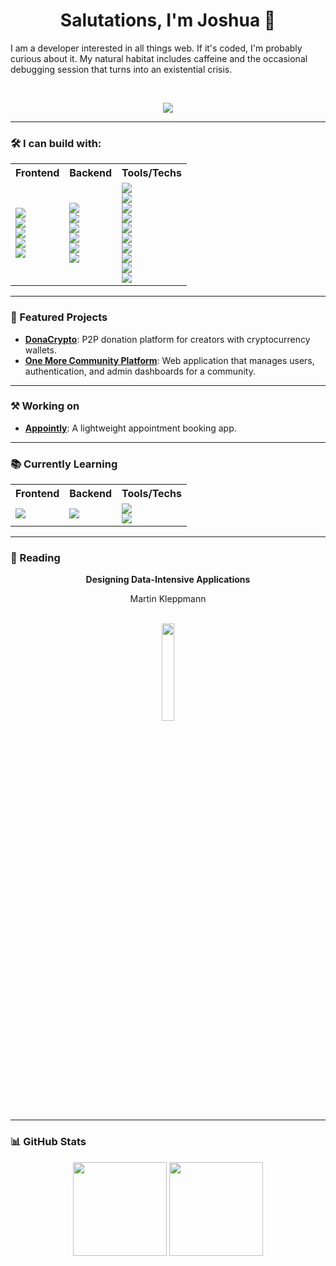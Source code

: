 <div align="center">
  
  # Salutations, I'm **Joshua** 👋
  
  <div align="left">
  I am a developer interested in all things web. If it's coded, I'm probably curious about it. My natural habitat includes caffeine and the occasional debugging session that turns into an existential crisis.
  </div>
  
&nbsp;

  
  ![](https://media.giphy.com/media/QWkuGmMgphvmE/giphy.gif)

</div>

---

### 🛠️ I can build with:

<table align="center"> 
  <tr> 
    <th>Frontend</th>
    <th>Backend</th> 
    <th>Tools/Techs</th> 
  </tr> 
  <tr> 
    <td align="left"> 
      <img src="https://img.shields.io/badge/HTML-000?style=flat&logo=html5&logoColor=E34F26" /><br/> 
      <img src="https://img.shields.io/badge/CSS-000?style=flat&logo=css3&logoColor=1572B6" /><br/> 
      <img src="https://img.shields.io/badge/Sass-000?style=flat&logo=sass&logoColor=CC6699" /><br/> 
      <img src="https://img.shields.io/badge/TailwindCSS-000?style=flat&logo=tailwind-css&logoColor=06B6D4" /><br/> 
      <img src="https://img.shields.io/badge/Vue.js-000?style=flat&logo=vue.js&logoColor=4FC08D" /> 
    </td> 
    <td align="left"> 
      <img src="https://img.shields.io/badge/Node.js-000?style=flat&logo=node.js&logoColor=339933" /><br/> 
      <img src="https://img.shields.io/badge/Flask-000?style=flat&logo=flask&logoColor=white" /><br/>
      <img src="https://img.shields.io/badge/Django-000?style=flat&logo=django&logoColor=white" /><br/>
      <img src="https://img.shields.io/badge/Nginx-000?style=flat&logo=nginx&logoColor=009639" /><br/>
      <img src="https://img.shields.io/badge/Apache-000?style=flat&logo=apache&logoColor=009639" /><br/>
      <img src="https://img.shields.io/badge/Docker-000?style=flat&logo=docker&logoColor=009639" />
    </td>
    <td align="left">
      <img src="https://img.shields.io/badge/JavaScript-000?style=flat&logo=javascript&logoColor=F7DF1E" /><br/>
      <img src="https://img.shields.io/badge/Python-000?style=flat&logo=python&logoColor=3776AB" /><br/>
      <img src="https://img.shields.io/badge/Java-000?style=flat&logo=java&logoColor=3776AB" /><br/>
      <img src="https://img.shields.io/badge/Figma-000?style=flat&logo=figma&logoColor=F24E1E" /><br/> 
      <img src="https://img.shields.io/badge/WordPress-000?style=flat&logo=wordpress&logoColor=21759B" /><br/> 
      <img src="https://img.shields.io/badge/Linux-000?style=flat&logo=linux&logoColor=FCC624" /> <br/>
      <img src="https://img.shields.io/badge/MySQL-000?style=flat&logo=mysql&logoColor=FCC624" /> <br/>
      <img src="https://img.shields.io/badge/MongoDB-000?style=flat&logo=mongodb&logoColor=FCC624" /> <br/>
      <img src="https://img.shields.io/badge/Git-000?style=flat&logo=git&logoColor=FCC624" /> <br/>
      <img src="https://img.shields.io/badge/PostgreSQL-000?style=flat&logo=postgresql&logoColor=4169E1" /> 
    </td> 
  </tr> 
</table>

---

### 🚀 Featured Projects

-  [**DonaCrypto**](https://donacrypto.onrender.com/): P2P donation platform for creators with cryptocurrency wallets.
-  [**One More Community Platform**](https://github.com/jonuar/Community-platform): Web application that manages users, authentication, and admin dashboards for a community.

---

### ⚒️ Working on

-  [**Appointly**](https://github.com/jonuar/Appointly): A lightweight appointment booking app.

<!--
### 📬 Contact & Links

<p align="center">
  <a href="https://www.linkedin.com/in/ " target="_blank">
    <img src="https://img.shields.io/badge/LinkedIn-000?style=flat&logo=linkedin&logoColor=0A66C2" />
  </a>
  <a href="mailto:your@email.com">
    <img src="https://img.shields.io/badge/Email-000?style=flat&logo=gmail&logoColor=D14836" />
  </a>
  <a href="https://yourwebsite.dev">
    <img src="https://img.shields.io/badge/Portfolio-000?style=flat&logo=firefox&logoColor=FF7139" />
  </a>
</p>
 -->
---
 
### 📚 Currently Learning
<table align="center"> 
  <tr> 
    <th>Frontend</th> 
    <th>Backend</th> 
    <th>Tools/Techs</th>
  </tr> 
  <tr> 
    <td align="left"> 
      <img src="https://img.shields.io/badge/Angular-000?style=flat&logo=angular&logoColor=FF1919" /><br/> 
      <!-- <img src="https://img.shields.io/badge/TypeScript-000?style=flat&logo=typescript&logoColor=3178C6" /> -->
    </td> 
    <td align="left"> 
      <img src="https://img.shields.io/badge/SpringBoot-000?style=flat&logo=springboot&logoColor=#6DB33F" /><br/>
    </td>
    <td align="left">
      <img src="https://img.shields.io/badge/TypeScript-000?style=flat&logo=typescript&logoColor=3178C6" /><br/>
      <img src="https://img.shields.io/badge/Java-000?style=flat&logo=oracle&logoColor=007396" /><br/>      
<!--     <img src="https://img.shields.io/badge/PostgreSQL-000?style=flat&logo=postgresql&logoColor=4169E1" /> -->
    </td> 
  </tr> 
</table>

---

### 📖 Reading

<div align="center">
  <strong> Designing Data-Intensive Applications </strong> <br/>
  <p> Martin Kleppmann </p> <br/>
  <img width="20%" src="https://m.media-amazon.com/images/I/91YfNb49PLL._SL1500_.jpg" /><br/>
</div>

---

### 📊 GitHub Stats

<p align="center">
  <img src="https://github-readme-stats.vercel.app/api?username=jonuar&show_icons=true&theme=tokyonight" height="150" />
  <img src="https://github-readme-stats.vercel.app/api/top-langs/?username=jonuar&layout=compact&theme=tokyonight" height="150" />
</p>
